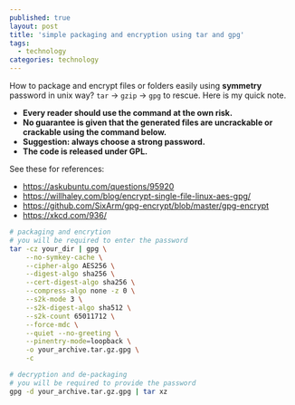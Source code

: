 ```yaml
---
published: true
layout: post
title: 'simple packaging and encryption using tar and gpg'
tags:
  - technology
categories: technology
---
```


How to package and encrypt files or folders easily using **symmetry** password in unix way? `tar` -> `gzip` -> `gpg` to rescue. Here is my quick note. 

- **Every reader should use the command at the own risk.**
- **No guarantee is given that the generated files are uncrackable or crackable using the command below.**
- **Suggestion: always choose a strong password.**
- **The code is released under GPL.**

See these for references:

- https://askubuntu.com/questions/95920
- https://willhaley.com/blog/encrypt-single-file-linux-aes-gpg/
- https://github.com/SixArm/gpg-encrypt/blob/master/gpg-encrypt
- https://xkcd.com/936/

```bash
# packaging and encrytion
# you will be required to enter the password
tar -cz your_dir | gpg \
    --no-symkey-cache \
    --cipher-algo AES256 \
    --digest-algo sha256 \
    --cert-digest-algo sha256 \
    --compress-algo none -z 0 \
    --s2k-mode 3 \
    --s2k-digest-algo sha512 \
    --s2k-count 65011712 \
    --force-mdc \
    --quiet --no-greeting \
    --pinentry-mode=loopback \
    -o your_archive.tar.gz.gpg \
    -c

# decryption and de-packaging
# you will be required to provide the password
gpg -d your_archive.tar.gz.gpg | tar xz
```
